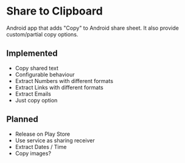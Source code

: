 # Share to Clipboard
Android app that adds "Copy" to Android share sheet. It also provide custom/partial copy options.

## Implemented
 * Copy shared text
 * Configurable behaviour
 * Extract Numbers with different formats
 * Extract Links with different formats
 * Extract Emails
 * Just copy option

## Planned
 * Release on Play Store
 * Use service as sharing receiver
 * Extract Dates / Time
 * Copy images?

